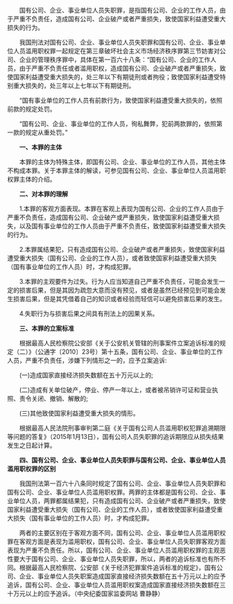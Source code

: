 　　国有公司、企业、事业单位人员失职罪，是指国有公司、企业的工作人员，由于严重不负责任，造成国有公司、企业破产或者严重损失，致使国家利益遭受重大损失的行为。

　　我国刑法对国有公司、企业、事业单位人员失职罪和国有公司、企业、事业单位人员滥用职权罪一起规定在第三章破坏社会主义市场经济秩序罪第三节妨害对公司、企业的管理秩序罪中，具体在第一百六十八条：“国有公司、企业的工作人员，由于严重不负责任或者滥用职权，造成国有公司、企业破产或者严重损失，致使国家利益遭受重大损失的，处三年以下有期徒刑或者拘役；致使国家利益遭受特别重大损失的，处三年以上七年以下有期徒刑。

　　“国有事业单位的工作人员有前款行为，致使国家利益遭受重大损失的，依照前款的规定处罚。

　　“国有公司、企业、事业单位的工作人员，徇私舞弊，犯前两款罪的，依照第一款的规定从重处罚。”

　　**一、本罪的主体**

　　本罪的主体为特殊主体，即国有公司、企业、事业单位的工作人员，其他主体不构成本罪。关于本罪主体的解读，可参见国有公司、企业、事业单位人员滥用职权罪主体的介绍。

　　**二、对本罪的理解**

　　1.本罪的客观方面表现。本罪在客观上表现为国有公司、企业的工作人员由于严重不负责任，造成国有公司、企业破产或严重损失，致使国家利益遭受重大损失，以及国有事业单位的工作人员由于严重不负责任，致使国家利益遭受重大损失的行为。

　　2.本罪属结果犯，只有造成国有公司、企业破产或者严重损失，致使国家利益遭受重大损失（国有公司、企业的工作人员），或者致使国家利益遭受重大损失（国有事业单位的工作人员）时，才构成犯罪。

　　3.本罪的主观要件为过失。行为人应当知道自己严重不负责任，可能会发生一定的损害后果，但是其因为疏忽大意而没有预见，或者是虽然已经预见到可能会发生损害后果，但是其凭借着自己的知识或者经验而轻信可以避免损害后果的发生。

　　4.失职行为与损害后果之间具有刑法上的因果关系。

　　**三、本罪的立案标准**

　　根据最高人民检察院公安部《关于公安机关管辖的刑事案件立案追诉标准的规定（二）》（公通字〔2010〕23号）第十五条，国有公司、企业、事业单位的工作人员，严重不负责任，涉嫌下列情形之一的，应予立案追诉:

　　(一)造成国家直接经济损失数额在五十万元以上的;

　　(二)造成有关单位破产，停业、停产一年以上，或者被吊销许可证和营业执照、责令关闭、撤销、解散的;

　　(三)其他致使国家利益遭受重大损失的情形。

　　根据最高人民法院刑事审判第二庭《关于国有公司人员滥用职权犯罪追溯期限等问题的答复》（2015年1月13日），国有公司人员失职罪的追诉期限应从损失结果发生之日起计算。

　　**四、国有公司、企业、事业单位人员失职罪与国有公司、企业、事业单位人员滥用职权罪的区别**

　　我国刑法第一百六十八条同时规定了国有公司、企业、事业单位人员失职罪和国有公司、企业、事业单位人员滥用职权罪。两罪的主体都是国有公司、企业、事业单位人员，两罪都属结果犯，只有造成国有公司、企业破产或者严重损失，致使国家利益遭受重大损失（国有公司、企业的工作人员），或者致使国家利益遭受重大损失（国有事业单位的工作人员）时，才构成犯罪。

　　两者的主要区别在于客观方面不同，国有公司、企业、事业单位人员滥用职权罪在客观方面是表现为滥用职权，国有公司、企业、事业单位人员失职罪客观方面表现为严重不负责任。所以，国有公司、企业、事业单位人员滥用职权罪的主观恶性要大于国有公司、企业、事业单位人员失职罪，所以，两者的追诉标准也有所不同。根据最高人民检察院、公安部《关于经济犯罪案件追诉标准的规定》，国有公司、企业、事业单位人员失职案造成国家直接经济损失数额在五十万元以上的应予追诉，国有公司、企业、事业单位人员滥用职权案造成国家直接经济损失数额在三十万元以上的应予追诉。（中央纪委国家监委网站 曹静静）